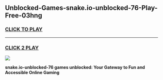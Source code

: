 
## Unblocked-Games-snake.io-unblocked-76-Play-Free-03hng
<h3>
<a href="https://premium76.site?title=snake.io-unblocked-76&ref=19M">CLICK TO PLAY</a></h3>
<hr>

<h3>
<a href="https://premium76.site?title=snake.io-unblocked-76&ref=19M">CLICK 2 PLAY</a>
  
</h3>

<a href="https://premium76.site?title=snake.io-unblocked-76&ref=19M"><img src="https://clearcache.store/games.png"></a>


**snake.io-unblocked-76 games unblocked: Your Gateway to Fun and Accessible Online Gaming**
